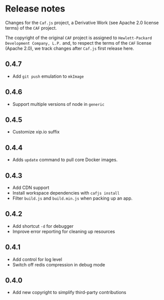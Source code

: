 # Release notes

Changes for the `Caf.js` project, a Derivative Work (see Apache 2.0 license terms) of the `CAF` project.

The  copyright of the original `CAF` project is assigned to `Hewlett-Packard Development Company, L.P.` and, to respect the terms of the `CAF` license (Apache 2.0), we track changes after `Caf.js` first release here.

## 0.4.7
- Add `git push` emulation to `mkImage`

## 0.4.6
- Support multiple versions of node in `generic`

## 0.4.5
- Customize xip.io suffix

## 0.4.4
- Adds `update` command to pull core Docker images.

## 0.4.3
- Add CDN support
- Install workspace dependencies with `cafjs install`
- Filter `build.js` and `build.min.js` when packing up an app.

## 0.4.2
 - Add shortcut `-d` for debugger
 - Improve error reporting for cleaning up resources

## 0.4.1
 - Add control for log level
 - Switch off redis compression in debug mode

## 0.4.0
 - Add new copyright to simplify third-party contributions
